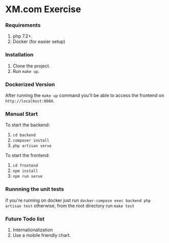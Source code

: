 # XM.com Exercise

### Requirements

1. php 7.2+.
2. Docker (for easier setup)

### Installation

1. Clone the project.
2. Run `make up`.

### Dockerized Version

After running the `make up` command you'll be able to access the frontend on `http://localhost:8080`.

### Manual Start

To start the backend:

1. `cd backend`
2. `composer install`
3. `php artisan serve`

To start the frontend:

1. `cd frontend`
2. `npm install`
3. `npm run serve`

### Runnning the unit tests

if you're running on docker just run `docker-compose exec backend php artisan test`
otherwise, from the root directory run `make test`

### Future Todo list

1. Internationalization
2. Use a mobile friendly chart.
